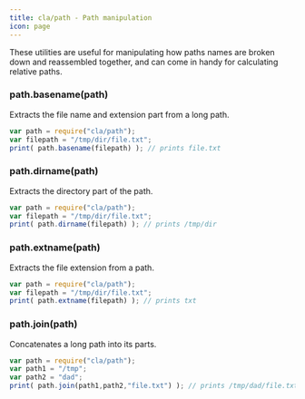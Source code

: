 ```yaml
---
title: cla/path - Path manipulation
icon: page
---
```


These utilities are useful for manipulating 
how paths names are broken down and reassembled 
together, and can come in handy for calculating 
relative paths.

### path.basename(path)

Extracts the file name and extension part from 
a long path. 

```javascript
var path = require("cla/path");
var filepath = "/tmp/dir/file.txt";
print( path.basename(filepath) ); // prints file.txt
```

### path.dirname(path)

Extracts the directory part of the path.

```javascript
var path = require("cla/path");
var filepath = "/tmp/dir/file.txt";
print( path.dirname(filepath) ); // prints /tmp/dir
```

### path.extname(path)

Extracts the file extension from a path.

```javascript
var path = require("cla/path");
var filepath = "/tmp/dir/file.txt";
print( path.extname(filepath) ); // prints txt
```

### path.join(path)

Concatenates a long path into its parts.

```javascript
var path = require("cla/path");
var path1 = "/tmp";
var path2 = "dad";
print( path.join(path1,path2,"file.txt") ); // prints /tmp/dad/file.txt
```


